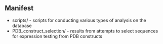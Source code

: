 Manifest
--------

* scripts/ - scripts for conducting various types of analysis on the database
* PDB\_construct\_selection/ - results from attempts to select sequences for expression testing from PDB constructs

